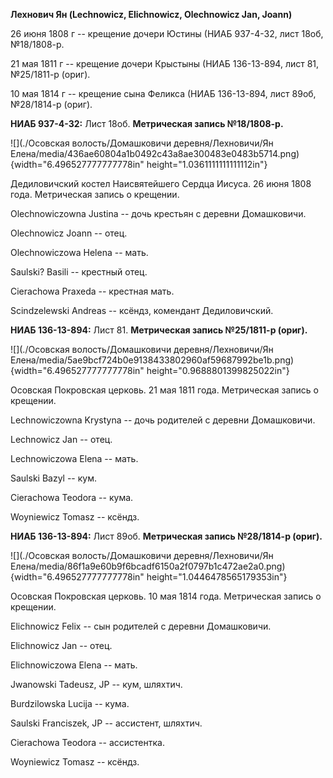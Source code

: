 **Лехнович Ян (Lechnowicz, Elichnowicz, Olechnowicz Jan, Joann)**

26 июня 1808 г -- крещение дочери Юстины (НИАБ 937-4-32, лист 18об,
№18/1808-р.

21 мая 1811 г -- крещение дочери Крыстыны (НИАБ 136-13-894, лист 81,
№25/1811-р (ориг).

10 мая 1814 г -- крещение сына Феликса (НИАБ 136-13-894, лист 89об,
№28/1814-р (ориг).

**НИАБ 937-4-32:** Лист 18об. **Метрическая запись №18/1808-р.**

![](./Осовская волость/Домашковичи деревня/Лехновичи/Ян Елена/media/436ae60804a1b0492c43a8ae300483e0483b5714.png){width="6.496527777777778in"
height="1.0361111111111112in"}

Дедиловичский костел Наисвятейшего Сердца Иисуса. 26 июня 1808 года.
Метрическая запись о крещении.

Olechnowiczowna Justina -- дочь крестьян с деревни Домашковичи.

Olechnowicz Joann -- отец.

Olechnowiczowa Helena -- мать.

Saulski? Basili -- крестный отец.

Cierachowa Praxeda -- крестная мать.

Scindzelewski Andreas -- ксёндз, комендант Дедиловичский.

**НИАБ 136-13-894:** Лист 81. **Метрическая запись №25/1811-р (ориг).**

![](./Осовская волость/Домашковичи деревня/Лехновичи/Ян Елена/media/5ae9bcf724b0e9138433802960af59687992be1b.png){width="6.496527777777778in"
height="0.9688801399825022in"}

Осовская Покровская церковь. 21 мая 1811 года. Метрическая запись о
крещении.

Lechnowiczowna Krystyna -- дочь родителей с деревни Домашковичи.

Lechnowicz Jan -- отец.

Lechnowiczowa Elena -- мать.

Saulski Bazyl -- кум.

Cierachowa Teodora -- кума.

Woyniewicz Tomasz -- ксёндз.

**НИАБ 136-13-894:** Лист 89об. **Метрическая запись №28/1814-р
(ориг).**

![](./Осовская волость/Домашковичи деревня/Лехновичи/Ян Елена/media/86f1a9e60b9f6bcadf6150a2f0797b1c472ae2a0.png){width="6.496527777777778in"
height="1.0446478565179353in"}

Осовская Покровская церковь. 10 мая 1814 года. Метрическая запись о
крещении.

Elichnowicz Felix -- сын родителей с деревни Домашковичи.

Elichnowicz Jan -- отец.

Elichnowiczowa Elena -- мать.

Jwanowski Tadeusz, JP -- кум, шляхтич.

Burdzilowska Lucija -- кума.

Saulski Franciszek, JP -- ассистент, шляхтич.

Cierachowa Teodora -- ассистентка.

Woyniewicz Tomasz -- ксёндз.
